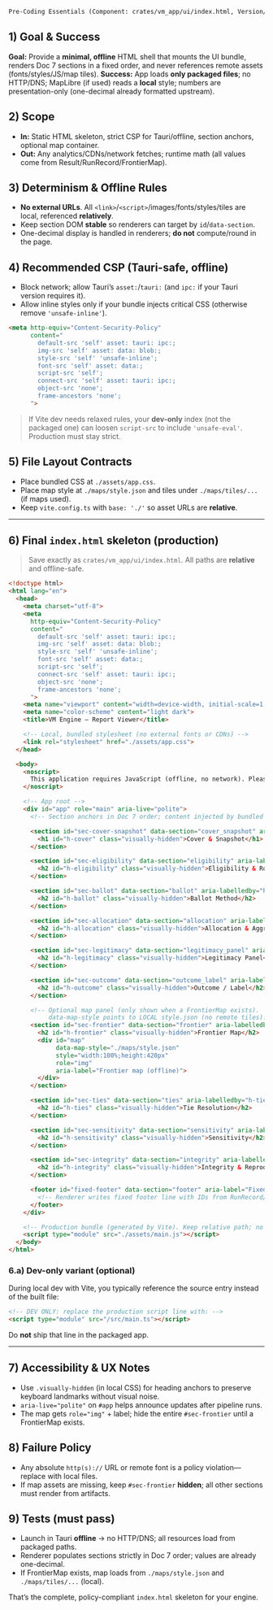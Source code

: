 ```md
Pre-Coding Essentials (Component: crates/vm_app/ui/index.html, Version/FormulaID: VM-ENGINE v0) — 85/89
```

## 1) Goal & Success

**Goal:** Provide a **minimal, offline** HTML shell that mounts the UI bundle, renders Doc 7 sections in a fixed order, and never references remote assets (fonts/styles/JS/map tiles).
**Success:** App loads **only packaged files**; no HTTP/DNS; MapLibre (if used) reads a **local** style; numbers are presentation-only (one-decimal already formatted upstream).

## 2) Scope

* **In:** Static HTML skeleton, strict CSP for Tauri/offline, section anchors, optional map container.
* **Out:** Any analytics/CDNs/network fetches; runtime math (all values come from Result/RunRecord/FrontierMap).

## 3) Determinism & Offline Rules

* **No external URLs**. All `<link>`/`<script>`/images/fonts/styles/tiles are local, referenced **relatively**.
* Keep section DOM **stable** so renderers can target by `id`/`data-section`.
* One-decimal display is handled in renderers; **do not** compute/round in the page.

## 4) Recommended CSP (Tauri-safe, offline)

* Block network; allow Tauri’s `asset:`/`tauri:` (and `ipc:` if your Tauri version requires it).
* Allow inline styles only if your bundle injects critical CSS (otherwise remove `'unsafe-inline'`).

```html
<meta http-equiv="Content-Security-Policy"
      content="
        default-src 'self' asset: tauri: ipc:;
        img-src 'self' asset: data: blob:;
        style-src 'self' 'unsafe-inline';
        font-src 'self' asset: data:;
        script-src 'self';
        connect-src 'self' asset: tauri: ipc:;
        object-src 'none';
        frame-ancestors 'none';
      ">
```

> If Vite dev needs relaxed rules, your **dev-only** index (not the packaged one) can loosen `script-src` to include `'unsafe-eval'`. Production must stay strict.

## 5) File Layout Contracts

* Place bundled CSS at `./assets/app.css`.
* Place map style at `./maps/style.json` and tiles under `./maps/tiles/...` (if maps used).
* Keep `vite.config.ts` with `base: './'` so asset URLs are **relative**.

---

## 6) **Final `index.html` skeleton (production)**

> Save exactly as `crates/vm_app/ui/index.html`. All paths are **relative** and offline-safe.

```html
<!doctype html>
<html lang="en">
  <head>
    <meta charset="utf-8">
    <meta
      http-equiv="Content-Security-Policy"
      content="
        default-src 'self' asset: tauri: ipc:;
        img-src 'self' asset: data: blob:;
        style-src 'self' 'unsafe-inline';
        font-src 'self' asset: data:;
        script-src 'self';
        connect-src 'self' asset: tauri: ipc:;
        object-src 'none';
        frame-ancestors 'none';
      ">
    <meta name="viewport" content="width=device-width, initial-scale=1, viewport-fit=cover">
    <meta name="color-scheme" content="light dark">
    <title>VM Engine — Report Viewer</title>

    <!-- Local, bundled stylesheet (no external fonts or CDNs) -->
    <link rel="stylesheet" href="./assets/app.css">
  </head>

  <body>
    <noscript>
      This application requires JavaScript (offline, no network). Please enable it to view reports.
    </noscript>

    <!-- App root -->
    <div id="app" role="main" aria-live="polite">
      <!-- Section anchors in Doc 7 order; content injected by bundled JS from artifacts -->

      <section id="sec-cover-snapshot" data-section="cover_snapshot" aria-labelledby="h-cover">
        <h1 id="h-cover" class="visually-hidden">Cover & Snapshot</h1>
      </section>

      <section id="sec-eligibility" data-section="eligibility" aria-labelledby="h-eligibility">
        <h2 id="h-eligibility" class="visually-hidden">Eligibility & Rolls</h2>
      </section>

      <section id="sec-ballot" data-section="ballot" aria-labelledby="h-ballot">
        <h2 id="h-ballot" class="visually-hidden">Ballot Method</h2>
      </section>

      <section id="sec-allocation" data-section="allocation" aria-labelledby="h-allocation">
        <h2 id="h-allocation" class="visually-hidden">Allocation & Aggregation</h2>
      </section>

      <section id="sec-legitimacy" data-section="legitimacy_panel" aria-labelledby="h-legitimacy">
        <h2 id="h-legitimacy" class="visually-hidden">Legitimacy Panel</h2>
      </section>

      <section id="sec-outcome" data-section="outcome_label" aria-labelledby="h-outcome">
        <h2 id="h-outcome" class="visually-hidden">Outcome / Label</h2>
      </section>

      <!-- Optional map panel (only shown when a FrontierMap exists).
           data-map-style points to LOCAL style.json (no remote tiles). -->
      <section id="sec-frontier" data-section="frontier" aria-labelledby="h-frontier" hidden>
        <h2 id="h-frontier" class="visually-hidden">Frontier Map</h2>
        <div id="map"
             data-map-style="./maps/style.json"
             style="width:100%;height:420px"
             role="img"
             aria-label="Frontier map (offline)">
        </div>
      </section>

      <section id="sec-ties" data-section="ties" aria-labelledby="h-ties">
        <h2 id="h-ties" class="visually-hidden">Tie Resolution</h2>
      </section>

      <section id="sec-sensitivity" data-section="sensitivity" aria-labelledby="h-sensitivity">
        <h2 id="h-sensitivity" class="visually-hidden">Sensitivity</h2>
      </section>

      <section id="sec-integrity" data-section="integrity" aria-labelledby="h-integrity">
        <h2 id="h-integrity" class="visually-hidden">Integrity & Reproducibility</h2>
      </section>

      <footer id="fixed-footer" data-section="footer" aria-label="Fixed footer">
        <!-- Renderer writes fixed footer line with IDs from RunRecord/Result -->
      </footer>
    </div>

    <!-- Production bundle (generated by Vite). Keep relative path; no external scripts. -->
    <script type="module" src="./assets/main.js"></script>
  </body>
</html>
```

### 6.a) Dev-only variant (optional)

During local dev with Vite, you typically reference the source entry instead of the built file:

```html
<!-- DEV ONLY: replace the production script line with: -->
<script type="module" src="/src/main.ts"></script>
```

Do **not** ship that line in the packaged app.

---

## 7) Accessibility & UX Notes

* Use `.visually-hidden` (in local CSS) for heading anchors to preserve keyboard landmarks without visual noise.
* `aria-live="polite"` on `#app` helps announce updates after pipeline runs.
* The map gets `role="img"` + label; hide the entire `#sec-frontier` until a FrontierMap exists.

## 8) Failure Policy

* Any absolute `http(s)://` URL or remote font is a policy violation—replace with local files.
* If map assets are missing, keep `#sec-frontier` **hidden**; all other sections must render from artifacts.

## 9) Tests (must pass)

* Launch in Tauri **offline** → no HTTP/DNS; all resources load from packaged paths.
* Renderer populates sections strictly in Doc 7 order; values are already one-decimal.
* If FrontierMap exists, map loads from `./maps/style.json` and `./maps/tiles/...` (local).

That’s the complete, policy-compliant `index.html` skeleton for your engine.
